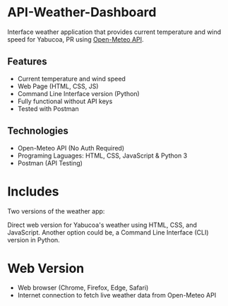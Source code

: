 # API-Weather-Dashboard

Interface weather application that provides current temperature and wind speed for Yabucoa, PR using [Open-Meteo API](https://open-meteo.com/).

## Features

- Current temperature and wind speed
- Web Page (HTML, CSS, JS)
- Command Line Interface version (Python)
- Fully functional without API keys
- Tested with Postman

## Technologies
- Open-Meteo API (No Auth Required)
- Programing Laguages: HTML, CSS, JavaScript & Python 3
- Postman (API Testing)

# Includes
Two versions of the weather app:

Direct web version for Yabucoa's weather using HTML, CSS, and JavaScript. Another option could be, a Command Line Interface (CLI) version in Python. 

# Web Version
- Web browser (Chrome, Firefox, Edge, Safari)
- Internet connection to fetch live weather data from Open-Meteo API
